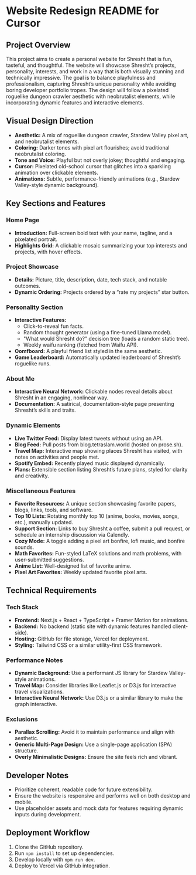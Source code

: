 # Website Redesign README for Cursor

## Project Overview
This project aims to create a personal website for Shresht that is fun, tasteful, and thoughtful. The website will showcase Shresht’s projects, personality, interests, and work in a way that is both visually stunning and technically impressive. The goal is to balance playfulness and professionalism, capturing Shresht’s unique personality while avoiding boring developer portfolio tropes. The design will follow a pixelated roguelike dungeon crawler aesthetic with neobrutalist elements, while incorporating dynamic features and interactive elements.

## Visual Design Direction
- **Aesthetic:** A mix of roguelike dungeon crawler, Stardew Valley pixel art, and neobrutalist elements.
- **Coloring:** Darker tones with pixel art flourishes; avoid traditional neobrutalist coloring.
- **Tone and Voice:** Playful but not overly jokey; thoughtful and engaging.
- **Cursor:** Pixelated old-school cursor that glitches into a sparkling animation over clickable elements.
- **Animations:** Subtle, performance-friendly animations (e.g., Stardew Valley-style dynamic background).

## Key Sections and Features
### Home Page
- **Introduction:** Full-screen bold text with your name, tagline, and a pixelated portrait.
- **Highlights Grid:** A clickable mosaic summarizing your top interests and projects, with hover effects.

### Project Showcase
- **Details:** Picture, title, description, date, tech stack, and notable outcomes.
- **Dynamic Ordering:** Projects ordered by a “rate my projects” star button.

### Personality Section
- **Interactive Features:**
  - Click-to-reveal fun facts.
  - Random thought generator (using a fine-tuned Llama model).
  - "What would Shresht do?" decision tree (loads a random static tree).
  - Weekly waifu ranking (fetched from Waifu API).
- **Oomfboard:** A playful friend list styled in the same aesthetic.
- **Game Leaderboard:** Automatically updated leaderboard of Shresht’s roguelike runs.

### About Me
- **Interactive Neural Network:** Clickable nodes reveal details about Shresht in an engaging, nonlinear way.
- **Documentation:** A satirical, documentation-style page presenting Shresht’s skills and traits.

### Dynamic Elements
- **Live Twitter Feed:** Display latest tweets without using an API.
- **Blog Feed:** Pull posts from blog.tetraslam.world (hosted on prose.sh).
- **Travel Map:** Interactive map showing places Shresht has visited, with notes on activities and people met.
- **Spotify Embed:** Recently played music displayed dynamically.
- **Plans:** Extensible section listing Shresht’s future plans, styled for clarity and creativity.

### Miscellaneous Features
- **Favorite Resources:** A unique section showcasing favorite papers, blogs, links, tools, and software.
- **Top 10 Lists:** Rotating monthly top 10 (anime, books, movies, songs, etc.), manually updated.
- **Support Section:** Links to buy Shresht a coffee, submit a pull request, or schedule an internship discussion via Calendly.
- **Cozy Mode:** A toggle adding a pixel art bonfire, lofi music, and bonfire sounds.
- **Math Favorites:** Fun-styled LaTeX solutions and math problems, with user-submitted suggestions.
- **Anime List:** Well-designed list of favorite anime.
- **Pixel Art Favorites:** Weekly updated favorite pixel arts.

## Technical Requirements
### Tech Stack
- **Frontend:** Next.js + React + TypeScript + Framer Motion for animations.
- **Backend:** No backend (static site with dynamic features handled client-side).
- **Hosting:** GitHub for file storage, Vercel for deployment.
- **Styling:** Tailwind CSS or a similar utility-first CSS framework.

### Performance Notes
- **Dynamic Background:** Use a performant JS library for Stardew Valley-style animations.
- **Travel Map:** Consider libraries like Leaflet.js or D3.js for interactive travel visualizations.
- **Interactive Neural Network:** Use D3.js or a similar library to make the graph interactive.

### Exclusions
- **Parallax Scrolling:** Avoid it to maintain performance and align with aesthetic.
- **Generic Multi-Page Design:** Use a single-page application (SPA) structure.
- **Overly Minimalistic Designs:** Ensure the site feels rich and vibrant.

## Developer Notes
- Prioritize coherent, readable code for future extensibility.
- Ensure the website is responsive and performs well on both desktop and mobile.
- Use placeholder assets and mock data for features requiring dynamic inputs during development.

## Deployment Workflow
1. Clone the GitHub repository.
2. Run `npm install` to set up dependencies.
3. Develop locally with `npm run dev`.
4. Deploy to Vercel via GitHub integration.

